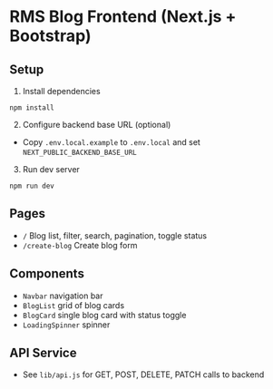 # RMS Blog Frontend (Next.js + Bootstrap)

## Setup

1. Install dependencies
```
npm install
```

2. Configure backend base URL (optional)
- Copy `.env.local.example` to `.env.local` and set `NEXT_PUBLIC_BACKEND_BASE_URL`

3. Run dev server
```
npm run dev
```

## Pages
- `/` Blog list, filter, search, pagination, toggle status
- `/create-blog` Create blog form

## Components
- `Navbar` navigation bar
- `BlogList` grid of blog cards
- `BlogCard` single blog card with status toggle
- `LoadingSpinner` spinner

## API Service
- See `lib/api.js` for GET, POST, DELETE, PATCH calls to backend
